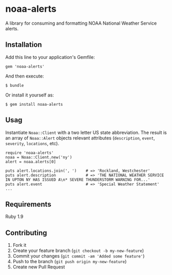 # noaa-alerts

A library for consuming and formatting NOAA National Weather Service alerts.

## Installation

Add this line to your application's Gemfile:

    gem 'noaa-alerts'

And then execute:

    $ bundle

Or install it yourself as:

    $ gem install noaa-alerts

## Usag
Instantiate `Noaa::Client` with a two letter US state abbreviation. The result is an array of `Noaa::Alert` objects relevant attributes (`description`, `event`, `severity`, `locations`, etc).

    require 'noaa-alerts'
    noaa = Noaa::Client.new('ny')
    alert = noaa.alerts[0]

    puts alert.locations.join(', ')    # => 'Rockland, Westchester'
    puts alert.description             # => 'THE NATIONAL WEATHER SERVICE IN UPTON NY HAS ISSUED A\n* SEVERE THUNDERSTORM WARNING FOR...'
    puts alert.event                   # => 'Special Weather Statement'
    ...

## Requirements

Ruby 1.9

## Contributing

1. Fork it
2. Create your feature branch (`git checkout -b my-new-feature`)
3. Commit your changes (`git commit -am 'Added some feature'`)
4. Push to the branch (`git push origin my-new-feature`)
5. Create new Pull Request
